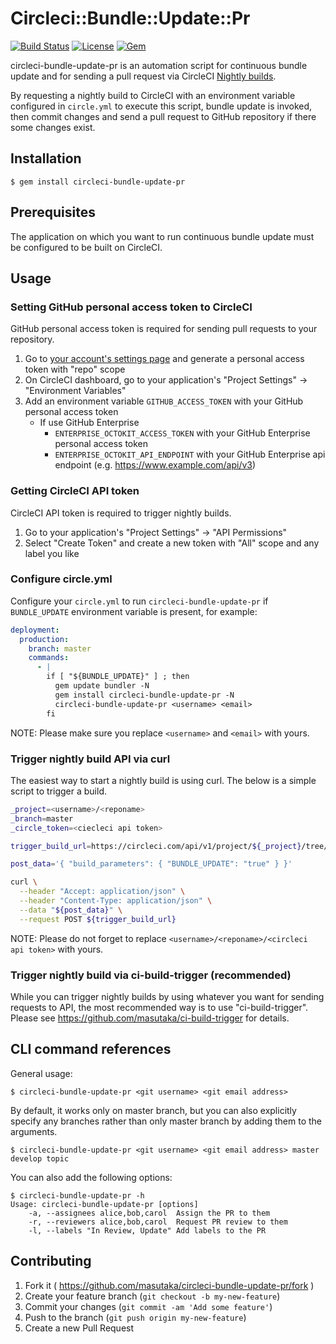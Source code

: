 # Circleci::Bundle::Update::Pr

[![Build Status](https://img.shields.io/circleci/project/masutaka/circleci-bundle-update-pr/master.svg?style=flat-square)][circleci]
[![License](https://img.shields.io/github/license/masutaka/circleci-bundle-update-pr.svg?style=flat-square)][license]
[![Gem](https://img.shields.io/gem/v/circleci-bundle-update-pr.svg?style=flat-square)][gem-link]

[circleci]: https://circleci.com/gh/masutaka/circleci-bundle-update-pr
[license]: https://github.com/masutaka/circleci-bundle-update-pr/blob/master/LICENSE.txt
[gem-link]: http://badge.fury.io/rb/circleci-bundle-update-pr

circleci-bundle-update-pr is an automation script for continuous bundle update and for sending a pull request via CircleCI [Nightly builds](https://circleci.com/docs/nightly-builds/).

By requesting a nightly build to CircleCI with an environment variable configured in `circle.yml` to execute this script, bundle update is invoked, then commit changes and send a pull request to GitHub repository if there some changes exist.

## Installation

```
$ gem install circleci-bundle-update-pr
```

## Prerequisites

The application on which you want to run continuous bundle update must be configured to be built on CircleCI.

## Usage

### Setting GitHub personal access token to CircleCI

GitHub personal access token is required for sending pull requests to your repository.

1. Go to [your account's settings page](https://github.com/settings/tokens) and generate a personal access token with "repo" scope
2. On CircleCI dashboard, go to your application's "Project Settings" -> "Environment Variables"
3. Add an environment variable `GITHUB_ACCESS_TOKEN` with your GitHub personal access token
    * If use GitHub Enterprise
        * `ENTERPRISE_OCTOKIT_ACCESS_TOKEN` with your GitHub Enterprise personal access token
        * `ENTERPRISE_OCTOKIT_API_ENDPOINT` with your GitHub Enterprise api endpoint (e.g. https://www.example.com/api/v3)

### Getting CircleCI API token

CircleCI API token is required to trigger nightly builds.

1. Go to your application's "Project Settings" -> "API Permissions"
2. Select "Create Token" and create a new token with "All" scope and any label you like

### Configure circle.yml

Configure your `circle.yml` to run `circleci-bundle-update-pr` if `BUNDLE_UPDATE` environment variable is present, for example:

```yaml
deployment:
  production:
    branch: master
    commands:
      - |
        if [ "${BUNDLE_UPDATE}" ] ; then
          gem update bundler -N
          gem install circleci-bundle-update-pr -N
          circleci-bundle-update-pr <username> <email>
        fi
```

NOTE: Please make sure you replace `<username>` and `<email>` with yours.

### Trigger nightly build API via curl

The easiest way to start a nightly build is using curl. The below is a simple script to trigger a build.

```bash
_project=<username>/<reponame>
_branch=master
_circle_token=<ciecleci api token>

trigger_build_url=https://circleci.com/api/v1/project/${_project}/tree/${_branch}?circle-token=${_circle_token}

post_data='{ "build_parameters": { "BUNDLE_UPDATE": "true" } }'

curl \
  --header "Accept: application/json" \
  --header "Content-Type: application/json" \
  --data "${post_data}" \
  --request POST ${trigger_build_url}
```

NOTE: Please do not forget to replace `<username>/<reponame>/<circleci api token>` with yours.


### Trigger nightly build via ci-build-trigger (recommended)

While you can trigger nightly builds by using whatever you want for sending requests to API, the most recommended way is to use "ci-build-trigger". Please see https://github.com/masutaka/ci-build-trigger for details.

## CLI command references

General usage:

```
$ circleci-bundle-update-pr <git username> <git email address>
```

By default, it works only on master branch, but you can also explicitly specify any branches rather than only master branch by adding them to the arguments.

```
$ circleci-bundle-update-pr <git username> <git email address> master develop topic
```

You can also add the following options:

```
$ circleci-bundle-update-pr -h
Usage: circleci-bundle-update-pr [options]
    -a, --assignees alice,bob,carol  Assign the PR to them
    -r, --reviewers alice,bob,carol  Request PR review to them
    -l, --labels "In Review, Update" Add labels to the PR
```

## Contributing

1. Fork it ( https://github.com/masutaka/circleci-bundle-update-pr/fork )
2. Create your feature branch (`git checkout -b my-new-feature`)
3. Commit your changes (`git commit -am 'Add some feature'`)
4. Push to the branch (`git push origin my-new-feature`)
5. Create a new Pull Request
